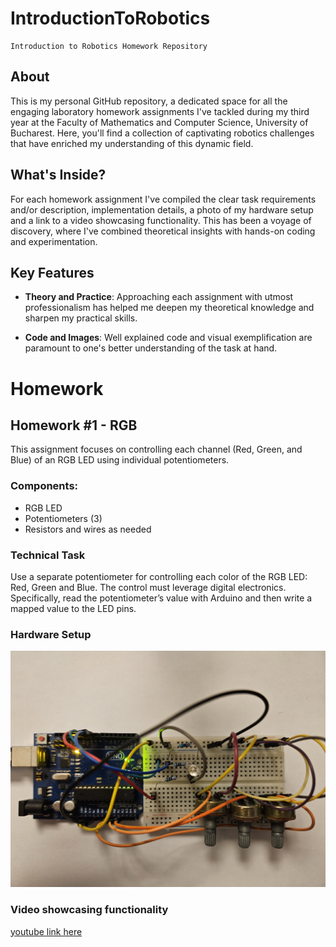 # IntroductionToRobotics
    Introduction to Robotics Homework Repository

## About
This is my personal GitHub repository, a dedicated space for all the engaging laboratory homework assignments I've tackled during my third year at the Faculty of Mathematics and Computer Science, University of Bucharest. Here, you'll find a collection of captivating robotics challenges that have enriched my understanding of this dynamic field.

## What's Inside?
For each homework assignment I've compiled the clear task requirements and/or description, implementation details, a photo of my hardware setup and a link to a video showcasing functionality. This has been a voyage of discovery, where I've combined theoretical insights with hands-on coding and experimentation. 

## Key Features

- **Theory and Practice**: Approaching each assignment with utmost professionalism has helped me deepen my theoretical knowledge and sharpen my practical skills.

- **Code and Images**: Well explained code and visual exemplification are paramount to one's better understanding of the task at hand.

# Homework

## Homework #1 - RGB

This assignment focuses on controlling each channel (Red, Green, and Blue) of  an  RGB  LED  using  individual  potentiometers.

### Components:
- RGB LED
- Potentiometers (3)
- Resistors and wires as needed

### Technical Task
Use a separate potentiometer for controlling each color of the RGB LED: Red, Green and Blue. The control must leverage digital electronics. Specifically, read the potentiometer’s value with Arduino and then write a mapped value to the LED pins.

### Hardware Setup
![Setup Image](https://github.com/MariusAlexandru358/IntroductionToRobotics/blob/main/LedRGB/LedRGBsetup.jpg?raw=true)

### Video showcasing functionality
<a href="https://youtu.be/jgkgB0jxtuw" target="_blank">youtube link here</a>

##

